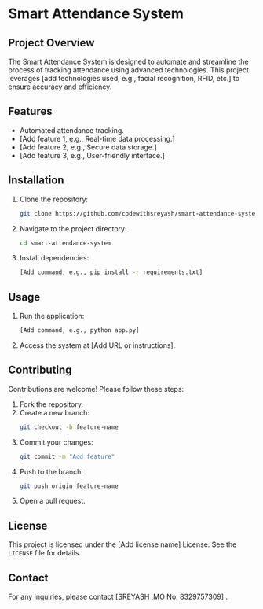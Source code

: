 # Smart Attendance System

## Project Overview
The Smart Attendance System is designed to automate and streamline the process of tracking attendance using advanced technologies. This project leverages [add technologies used, e.g., facial recognition, RFID, etc.] to ensure accuracy and efficiency.

## Features
- Automated attendance tracking.
- [Add feature 1, e.g., Real-time data processing.]
- [Add feature 2, e.g., Secure data storage.]
- [Add feature 3, e.g., User-friendly interface.]

## Installation
1. Clone the repository:
    ```bash
    git clone https://github.com/codewithsreyash/smart-attendance-system.git
    ```
2. Navigate to the project directory:
    ```bash
    cd smart-attendance-system
    ```
3. Install dependencies:
    ```bash
    [Add command, e.g., pip install -r requirements.txt]
    ```

## Usage
1. Run the application:
    ```bash
    [Add command, e.g., python app.py]
    ```
2. Access the system at [Add URL or instructions].

## Contributing
Contributions are welcome! Please follow these steps:
1. Fork the repository.
2. Create a new branch:
    ```bash
    git checkout -b feature-name
    ```
3. Commit your changes:
    ```bash
    git commit -m "Add feature"
    ```
4. Push to the branch:
    ```bash
    git push origin feature-name
    ```
5. Open a pull request.

## License
This project is licensed under the [Add license name] License. See the `LICENSE` file for details.

## Contact
For any inquiries, please contact [SREYASH ,MO No. 8329757309] .